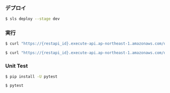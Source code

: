 ### デプロイ

```bash
$ sls deploy --stage dev
```

### 実行

```bash
$ curl "https://{restapi_id}.execute-api.ap-northeast-1.amazonaws.com/dev/fizz-buzz" --header 'x-api-key:{指定のAPI Key}'

$ curl "https://{restapi_id}.execute-api.ap-northeast-1.amazonaws.com/dev/health-check" --header 'x-api-key:{指定のAPI Key}'  
```

### Unit Test

```bash
$ pip install -U pytest

$ pytest
```
